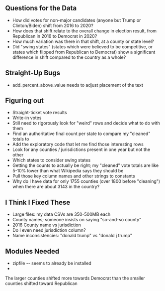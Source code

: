 ## Questions for the Data
- How did votes for non-major candidates (anyone but Trump or Clinton/Biden) shift from 2016 to 2020?
- How does that shift relate to the overall change in election result, from Republican in 2016 to Democrat in 2020?
- How much variation was there in that shift, at a county or state level?
- Did "swing states" (states which were believed to be competitive, or states which flipped from Republican to Democrat) show a significant difference in shift compared to the country as a whole?

## Straight-Up Bugs
- add_percent_above_value needs to adjust placement of the text

## Figuring out
- Straight-ticket vote results
- Write-in votes
- Still need to rigorously look for "weird" rows and decide what to do with them
- Find an authoritative final count per state to compare my "cleaned" totals to
- Add the exploratory code that let me find those interesting rows
- Look for any counties / jurisdictions present in one year but not the other
- Which states to consider swing states
- Getting the counts to actually be right; my "cleaned" vote totals are like 5-10% lower than what Wikipedia says they should be
- Pull those key column names and other strings to constants
- Why do I have data for only 1755 counties (over 1800 before "cleaning") when there are about 3143 in the country?

## I Think I Fixed These
- Large files: my data CSVs are 350-500MB each
- County names; someone insists on saying "so-and-so county"
- 2016 County name vs jurisdiction
- Do I even need jurisdiction column?
- Name inconsistencies: "donald trump" vs "donald j trump"


## Modules Needed
- zipfile -- seems to already be installed
- 

The larger counties shifted more towards Democrat than the smaller counties shifted toward Republican